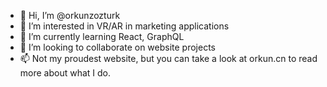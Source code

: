 - 👋 Hi, I’m @orkunzozturk
- 👀 I’m interested in VR/AR in marketing applications
- 🌱 I’m currently learning React, GraphQL
- 💞️ I’m looking to collaborate on website projects
- 📫 Not my proudest website, but you can take a look at orkun.cn to read more about what I do.
